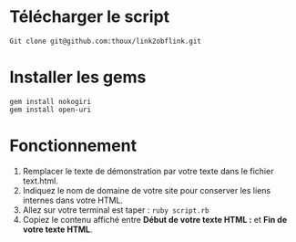 # Télécharger le script

```
Git clone git@github.com:thoux/link2obflink.git
```

# Installer les gems
```
gem install nokogiri
gem install open-uri
```

# Fonctionnement

1. Remplacer le texte de démonstration par votre texte dans le fichier text.html.
2. Indiquez le nom de domaine de votre site pour conserver les liens internes dans votre HTML.
3. Allez sur votre terminal est taper : ```ruby script.rb```
4. Copiez le contenu affiché entre **Début de votre texte HTML :** et **Fin de votre texte HTML**.
